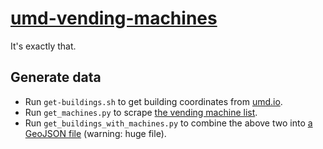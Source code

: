 # [umd-vending-machines](http://thachhoang.github.io/umd-vending-machines/)

It's exactly that.

## Generate data

- Run `get-buildings.sh` to get building coordinates from [umd.io](http://umd.io/map/#list_buildings).
- Run `get_machines.py` to scrape [the vending machine list](http://www.dbs.umd.edu/corp/vending_list.php).
- Run `get_buildings_with_machines.py` to combine the above two into [a GeoJSON file](data/buildings_with_machines.json) (warning: huge file).
